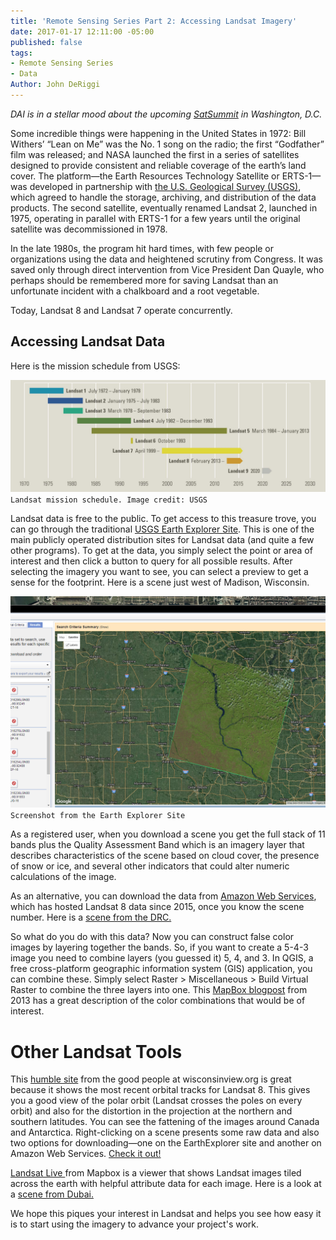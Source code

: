 ```yaml
---
title: 'Remote Sensing Series Part 2: Accessing Landsat Imagery'
date: 2017-01-17 12:11:00 -05:00
published: false
tags:
- Remote Sensing Series
- Data
Author: John DeRiggi
---
```


*DAI is in a stellar mood about the upcoming [SatSummit](https://satsummit.io/) in Washington, D.C.*

Some incredible things were happening in the United States in 1972: Bill Withers’ “Lean on Me” was the No. 1 song on the radio; the first “Godfather” film was released; and NASA launched the first in a series of satellites designed to provide consistent and reliable coverage of the earth’s land cover. The platform—the Earth Resources Technology Satellite or ERTS-1—was developed in partnership with [the U.S. Geological Survey (USGS)](https://www.usgs.gov/), which agreed to handle the storage, archiving, and distribution of the data products. The second satellite, eventually renamed Landsat 2, launched in 1975, operating in parallel with ERTS-1 for a few years until the original satellite was decommissioned in 1978.

In the late 1980s, the program hit hard times, with few people or organizations using the data and heightened scrutiny from Congress. It was saved only through direct intervention from Vice President Dan Quayle, who perhaps should be remembered more for saving Landsat than an unfortunate incident with a chalkboard and a root vegetable.

Today, Landsat 8 and Landsat 7 operate concurrently.

<!-- more -->

## Accessing Landsat Data

Here is the mission schedule from USGS:

![TimelineOnlyForWebRGB.jpg](/uploads/TimelineOnlyForWebRGB.jpg)
`Landsat mission schedule. Image credit: USGS`

Landsat data is free to the public. To get access to this treasure trove, you can go through the traditional [USGS Earth Explorer Site](https://earthexplorer.usgs.gov/). This is one of the main publicly operated distribution sites for Landsat data (and quite a few other programs). To get at the data, you simply select the point or area of interest and then click a button to query for all possible results. After selecting the imagery you want to see, you can select a preview to get a sense for the footprint. Here is a scene just west of Madison, Wisconsin.

![wisconsinusgs.png](/uploads/wisconsinusgs.png)
`Screenshot from the Earth Explorer Site`

As a registered user, when you download a scene you get the full stack of 11 bands plus the Quality Assessment Band which is an imagery layer that describes characteristics of the scene based on cloud cover, the presence of snow or ice, and several other indicators that could alter numeric calculations of the image.

As an alternative, you can download the data from [Amazon Web Services](https://pages.awscloud.com/public-data-sets-landsat.html), which has hosted Landsat 8 data since 2015, once you know the scene number. Here is a [scene from the DRC.](http://landsat-pds.s3.amazonaws.com/L8/173/061/LC81730612016171LGN00/index.html)

So what do you do with this data? Now you can construct false color images by layering together the bands. So, if you want to create a 5-4-3 image you need to combine layers (you guessed it) 5, 4, and 3. In QGIS, a free cross-platform geographic information system (GIS) application, you can combine these. Simply select Raster > Miscellaneous > Build Virtual Raster to combine the three layers into one. This [MapBox blogpost](https://www.mapbox.com/blog/putting-landsat-8-bands-to-work/) from 2013 has a great description of the color combinations that would be of interest.

# Other Landsat Tools

This [humble site](http://wisconsinview.org/) from the good people at wisconsinview.org is great because it shows the most recent orbital tracks for Landsat 8. This gives you a good view of the polar orbit (Landsat crosses the poles on every orbit) and also for the distortion in the projection at the northern and southern latitudes. You can see the fattening of the images around Canada and Antarctica. Right-clicking on a scene presents some raw data and also two options for downloading—one on the EarthExplorer site and another on Amazon Web Services. [Check it out!](http://wisconsinview.org/imagery/viewer.php?products=lsat8-llook-fc,wrs2-land.-44&timespan=-16d,-1d&timestep=1d)

[Landsat Live ](https://www.mapbox.com/bites/00145/#8/39.996/25.131)from Mapbox is a viewer that shows Landsat images tiled across the earth with helpful attribute data for each image. Here is a look at a [scene from Dubai.](https://www.mapbox.com/bites/00145/#11/25.0411/55.3546)

We hope this piques your interest in Landsat and helps you see how easy it is to start using the imagery to advance your project's work.